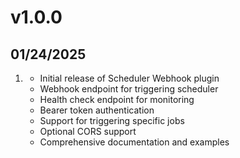 # v1.0.0
## 01/24/2025

1. [](#new)
    * Initial release of Scheduler Webhook plugin
    * Webhook endpoint for triggering scheduler
    * Health check endpoint for monitoring
    * Bearer token authentication
    * Support for triggering specific jobs
    * Optional CORS support
    * Comprehensive documentation and examples